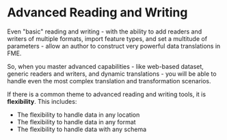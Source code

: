 # Advanced Reading and Writing

Even "basic" reading and writing - with the ability to add readers and writers of multiple formats, import feature types, and set a multitude of parameters - allow an author to construct very powerful data translations in FME.

So, when you master advanced capabilities - like web-based dataset, generic readers and writers, and dynamic translations - you will be able to handle even the most complex translation and transformation scenarios.

If there is a common theme to advanced reading and writing tools, it is **flexibility**. This includes:

- The flexibility to handle data in any location
- The flexibility to handle data in any format
- The flexibility to handle data with any schema
